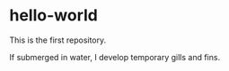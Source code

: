 # hello-world
This is the first repository.

If submerged in water, I develop temporary gills and fins.
